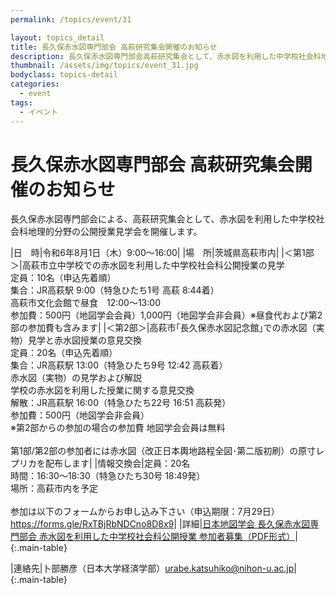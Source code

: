 ```yaml
---
permalink: /topics/event/31

layout: topics_detail
title: 長久保赤水図専門部会 高萩研究集会開催のお知らせ
description: 長久保赤水図専門部会高萩研究集会として、赤水図を利用した中学校社会科地理的分野の公開授業見学会を開催します。
thumbnail: /assets/img/topics/event_31.jpg
bodyclass: topics-detail
categories:
  - event
tags:
  - イベント
---
```


# 長久保赤水図専門部会 高萩研究集会開催のお知らせ

長久保赤水図専門部会による、高萩研究集会として、赤水図を利用した中学校社会科地理的分野の公開授業見学会を開催します。

|日　時|令和6年8月1日（木）9:00～16:00|
|場　所|茨城県高萩市内|
|＜第1部＞|高萩市立中学校での赤水図を利用した中学校社会科公開授業の見学<br>定員：10名（申込先着順）<br>集合：JR高萩駅 9:00（特急ひたち1号 高萩 8:44着）<br>高萩市文化会館で昼食　12:00～13:00<br>参加費：500円（地図学会会員）1,000円（地図学会非会員）※昼食代および第2部の参加費も含みます|
|＜第2部＞|高萩市｢長久保赤水図記念館｣での赤水図（実物）見学と赤水図授業の意見交換<br>定員：20名（申込先着順）<br>集合：JR高萩駅 13:00（特急ひたち9号 12:42 高萩着）<br>赤水図（実物）の見学および解説<br>学校の赤水図を利用した授業に関する意見交換<br>解散：JR高萩駅 16:00（特急ひたち22号 16:51 高萩発）<br>参加費：500円（地図学会非会員）<br>※第2部からの参加の場合の参加費 地図学会会員は無料<br><br>第1部/第2部の参加者には赤水図（改正日本輿地路程全図･第二版初刷）の原寸レプリカを配布します|
|情報交換会|定員：20名<br>時間：16:30～18:30（特急ひたち30号 18:49発）<br>場所：高萩市内を予定<br><br>参加は以下のフォームからお申し込み下さい（申込期限：7月29日）<br><a href="https://forms.gle/RxTBjRbNDCno8D8x9">https://forms.gle/RxTBjRbNDCno8D8x9</a>|
|詳細|<a href="../../assets/file/event_31.pdf">日本地図学会 長久保赤水図専門部会 赤水図を利用した中学校社会科公開授業 参加者募集（PDF形式）</a>|
{:.main-table}

|連絡先|卜部勝彦（日本大学経済学部）[urabe.katsuhiko@nihon-u.ac.jp](<mailto:urabe.katsuhiko@nihon-u.ac.jp>)|
{:.main-table}
